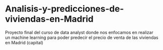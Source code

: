 # Analisis-y-predicciones-de-viviendas-en-Madrid
Proyecto final del curso de data analyst donde nos enfocamos en realizar un machine learning para poder predecir el precio de venta de las viviendas en Madrid (capital)
